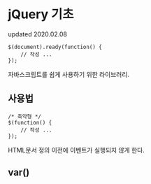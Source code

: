 # jQuery 기초
updated 2020.02.08
```
$(document).ready(function() {
    // 작성 ...
});
```
자바스크립트를 쉽게 사용하기 위한 라이브러리.

## 사용법
```
/* 축약형 */
$(function() {
    // 작성 ...
});
```
HTML문서 정의 이전에 이벤트가 실행되지 않게 한다.


## var()

